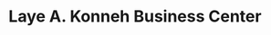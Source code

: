 ---
title: "Laye A. Konneh Business Center"
url: /zwedru/laye-a-konneh-business-center/
shop: convenience
---
